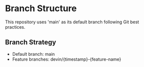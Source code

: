 # Branch Structure
This repository uses 'main' as its default branch following Git best practices.
## Branch Strategy
- Default branch: main
- Feature branches: devin/{timestamp}-{feature-name}
